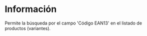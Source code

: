 Información
===========
Permite la búsqueda por el campo 'Código EAN13' en el listado de productos 
(variantes).
